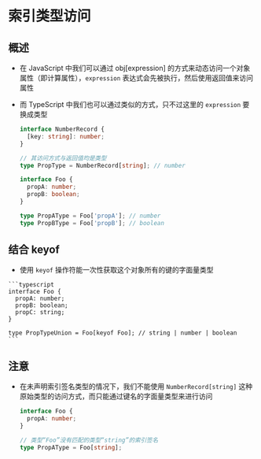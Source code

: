 # 索引类型访问

## 概述

  - 在 JavaScript 中我们可以通过 obj[expression] 的方式来动态访问一个对象属性（即计算属性），`expression` 表达式会先被执行，然后使用返回值来访问属性
  - 而 TypeScript 中我们也可以通过类似的方式，只不过这里的 `expression` 要换成类型

    ```typescript
    interface NumberRecord {
      [key: string]: number;
    }

    // 其访问方式与返回值均是类型
    type PropType = NumberRecord[string]; // number
    ```

    ```typescript
    interface Foo {
      propA: number;
      propB: boolean;
    }

    type PropAType = Foo['propA']; // number
    type PropBType = Foo['propB']; // boolean
    ```

## 结合 keyof

  -  使用 `keyof` 操作符能一次性获取这个对象所有的键的字面量类型

    ```typescript
    interface Foo {
      propA: number;
      propB: boolean;
      propC: string;
    }

    type PropTypeUnion = Foo[keyof Foo]; // string | number | boolean
    ```

## 注意

  - 在未声明索引签名类型的情况下，我们不能使用 `NumberRecord[string]` 这种原始类型的访问方式，而只能通过键名的字面量类型来进行访问

    ```typescript
    interface Foo {
      propA: number;
    }

    // 类型“Foo”没有匹配的类型“string”的索引签名
    type PropAType = Foo[string];
    ```
